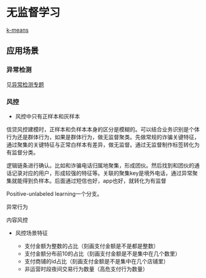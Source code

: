 # 无监督学习
[k-means](./09_k_means.md)


## 应用场景

### 异常检测
见[异常检测专题](./14_anomaly.md)

### 风控

- 风控中只有正样本和灰样本

信贷风控建模时，正样本和负样本本身的区分是模糊的。可以结合业务识别是个体行为还是群体行为，如果是群体行为，做无监督聚类。先做常规的诈骗关键特征，通过聚集的关键特征与正常白样本有差异，做无监督。通过无监督制作标签转化为有监督分类。

逻辑链条进行确认。比如和诈骗电话归属地聚集，形成团伙。然后找到和团伙的通话记录对应的用户，形成较强的特征等。关联的聚集key是境外电话，通过异常聚集就能得到负样本。后面通过短信也好，app也好，就转化为有监督


Positive-unlabeled learning一个分支。

异常行为

内容风控

- 风控场景特征

  - 支付金额为整数的占比（刻画支付金额是不是都是整数）
  - 支付金额分布前10的占比（刻画支付金额是不是集中在几个数里）
  - 支付商铺的id占比（刻画支付金额是不是集中在几个店铺里）
  - 非运营时段夜间交易行为数量（高危支付行为数量）
